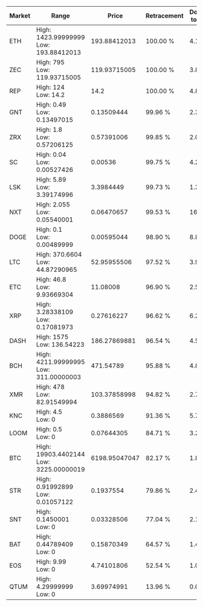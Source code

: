 | Market | Range | Price| Retracement | Doubles to 50% |
| --- | --- | --- | --- | --- |
| ETH | High: 1423.99999999<br />Low: 193.88412013 | 193.88412013 | 100.00 % | 4.17 |
| ZEC | High: 795<br />Low: 119.93715005 | 119.93715005 | 100.00 % | 3.81 |
| REP | High: 124<br />Low: 14.2 | 14.2 | 100.00 % | 4.87 |
| GNT | High: 0.49<br />Low: 0.13497015 | 0.13509444 | 99.96 % | 2.31 |
| ZRX | High: 1.8<br />Low: 0.57206125 | 0.57391006 | 99.85 % | 2.07 |
| SC | High: 0.04<br />Low: 0.00527426 | 0.00536 | 99.75 % | 4.22 |
| LSK | High: 5.89<br />Low: 3.39174996 | 3.3984449 | 99.73 % | 1.37 |
| NXT | High: 2.055<br />Low: 0.05540001 | 0.06470657 | 99.53 % | 16.31 |
| DOGE | High: 0.1<br />Low: 0.00489999 | 0.00595044 | 98.90 % | 8.81 |
| LTC | High: 370.6604<br />Low: 44.87290965 | 52.95955506 | 97.52 % | 3.92 |
| ETC | High: 46.8<br />Low: 9.93669304 | 11.08008 | 96.90 % | 2.56 |
| XRP | High: 3.28338109<br />Low: 0.17081973 | 0.27616227 | 96.62 % | 6.25 |
| DASH | High: 1575<br />Low: 136.54223 | 186.27869881 | 96.54 % | 4.59 |
| BCH | High: 4211.99999995<br />Low: 311.00000003 | 471.54789 | 95.88 % | 4.80 |
| XMR | High: 478<br />Low: 82.91549994 | 103.37858998 | 94.82 % | 2.71 |
| KNC | High: 4.5<br />Low: 0 | 0.3886569 | 91.36 % | 5.79 |
| LOOM | High: 0.5<br />Low: 0 | 0.07644305 | 84.71 % | 3.27 |
| BTC | High: 19903.4402144<br />Low: 3225.00000019 | 6198.95047047 | 82.17 % | 1.87 |
| STR | High: 0.91992899<br />Low: 0.01057122 | 0.1937554 | 79.86 % | 2.40 |
| SNT | High: 0.1450001<br />Low: 0 | 0.03328506 | 77.04 % | 2.18 |
| BAT | High: 0.44789409<br />Low: 0 | 0.15870349 | 64.57 % | 1.41 |
| EOS | High: 9.99<br />Low: 0 | 4.74101806 | 52.54 % | 1.05 |
| QTUM | High: 4.29999999<br />Low: 0 | 3.69974991 | 13.96 % | 0.00 |
